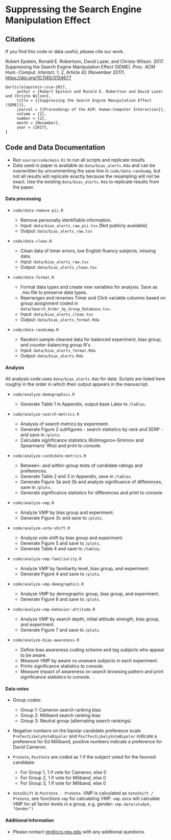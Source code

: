 # Suppressing the Search Engine Manipulation Effect

## Citations

If you find this code or data useful, please cite our work.

Robert Epstein, Ronald E. Robertson, David Lazer, and Christo Wilson. 2017. Suppressing the Search Engine Manipulation Effect (SEME). _Proc. ACM Hum.-Comput. Interact._ 1, 2, Article 42 (November 2017). <https://doi.org/10.1145/3134677>

```
@article{epstein-cscw-2017,
	 author = {Robert Epstein and Ronald E. Robertson and David Lazer and Christo Wilson},
	 title = {{Suppressing the Search Engine Manipulation Effect (SEME)}},
	 journal = {{Proceedings of the ACM: Human-Computer Interaction}},
	 volume = {1},
	 number = {2},
	 month = {November},
	 year = {2017},
}
```

## Code and Data Documentation

- Run `source(code/main.R)` to run all scripts and replicate results
- Data used in paper is available as `data/bias_alerts.Rda` and can be overwritten by uncommenting the save line in `code/data-randsamp`, but not all results will replicate exactly because the resampling will not be exact. Use the existing `data/bias_alerts.Rda` to replicate results from the paper.

#### Data processing

- `code/data-remove-pii.R`  
    + Remove personally identifiable information.
    + Input:  `data/bias_alerts_raw_pii.tsv` [Not publicly available]
    + Output: `data/bias_alerts_raw.tsv`

- `code/data-clean.R`  
    + Clean data of timer errors, low English fluency subjects, missing data.
    + Input:  `data/bias_alerts_raw.tsv`
    + Output: `data/bias_alerts_clean.tsv`

- `code/data-format.R`  
    + Format data types and create new variables for analysis. Save as `.Rda` file to preserve data types.
    + Rearranges and renames Timer and Click variable columns based on group assignment coded in `data/Search_Order_by_Group_Database.tsv`.
    + Input:  `data/bias_alerts_clean.tsv`
    + Output: `data/bias_alerts_format.Rda`

- `code/data-randsamp.R`  
    + Random sample cleaned data for balanced experiment, bias group, and counter-balancing group $N$'s.
    + Input:  `data/bias_alerts_format.Rda`
    + Output: `data/bias_alerts.Rda`


#### Analysis

All analysis code uses `data/bias_alerts.Rda` for data. Scripts are listed here roughly in the order in which their output appears in the manuscript.

- `code/analyze-demographics.R`
    + Generate Table 1 in Appendix, output base Latex to `/tables`.

- `code/analyze-search-metrics.R`
    + Analysis of search metrics by experiment.
    + Generate Figure 2 subfigures - search statistics by rank and SERP - and save in `/plots`.
    + Calculate significance statistics (Kolmogorov-Smirnov and Spearmans' Rho) and print to console.

- `code/analyze-candidate-metrics.R` 
    + Between- and within-group tests of candidate ratings and preferences.
    + Generate Table 2 and 3 in Appendix, save in `/tables`.
    + Generate Figure 3a and 3b and analyze significance of differences, save in `/plots`.
    + Generate significance statistics for differences and print to console.

- `code/analyze-vmp.R`
    + Analyze VMP by bias group and experiment.
    + Generate Figure 3c and save to `/plots`.

- `code/analyze-vote-shift.R`
    + Analyze vote shift by bias group and experiment.
    + Generate Figure 5 and save to `/plots`.
    + Generate Table 4 and save to `/tables`.

- `code/analyze-vmp-familiarity.R`
    + Analyze VMP by familiarity level, bias group, and experiment.
    + Generate Figure 4 and save to `/plots`.

- `code/analyze-vmp-demographics.R`
    + Analyze VMP by demographic group, bias group, and experiment.
    + Generate Figure 6 and save to `/plots`.

- `code/analyze-vmp-behavior-attitude.R`
    + Analyze VMP by search depth, initial attitude strength, bias group, and experiment.
    + Generate Figure 7 and save to `/plots`.

- `code/analyze-bias-awareness.R`
    + Define bias awareness coding scheme and tag subjects who appear to be aware.
    + Measure VMP by aware vs unaware subjects in each experiment.
    + Prints significance statistics to console.
    + Measure impact of awareness on search browsing pattern and print significance statistics to console.


#### Data notes

- Group codes:
    + Group 1: Cameron search ranking bias
    + Group 2: Miliband search ranking bias
    + Group 3: Neutral group (alternating search rankings)
- Negative numbers on the bipolar candidate preference scale `PreTestLikelyVoteBipolar` and `PostTestLikelyVoteBipolar` indicate a preference for Ed Milliband, positive numbers indicate a preference for David Cameron.
- `PreVote`, `PostVote` are coded as 1 if the subject voted for the favored candidate:
    + For Group 1, 1 if vote for Cameron, else 0
    + For Group 2, 1 if vote for Miliband, else 0
    + For Group 3, 1 if vote for Miliband, else 0

- `VoteShift` is `PostVote - PreVote`. VMP is calculated as `VoteShift / PreVote`, see functions `vmp` for calculating VMP. `vmp.data` will calculate VMP for all factor levels in a group, e.g. gender: `vmp.data(study4, "Gender")`

#### Additional information

- Please contact rer@ccs.neu.edu with any additional questions.